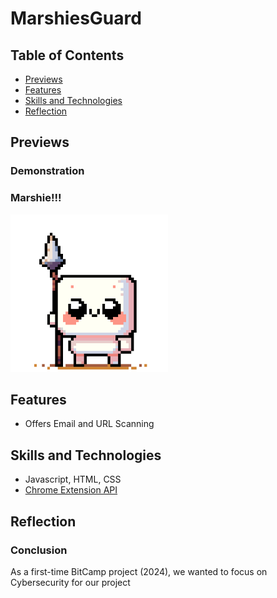 # MarshiesGuard


## Table of Contents
- [Previews](#Previews)
- [Features](#Features)
- [Skills and Technologies](#Skills-and-Technologies)
- [Reflection](#Reflection)

## Previews
### Demonstration

### Marshie!!!
<img src="images/MarshyFighting.gif" width=50%>



## Features
- Offers Email and URL Scanning


## Skills and Technologies
- Javascript, HTML, CSS
- [Chrome Extension API](https://developer.chrome.com/docs/extensions/reference/api)


## Reflection
### Conclusion
As a first-time BitCamp project (2024), we wanted to focus on Cybersecurity for our project
